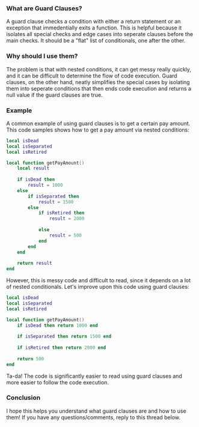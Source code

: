 ### What are Guard Clauses?
A guard clause checks a condition with either a return statement or an exception that immedentially exits a function.
This is helpful because it isolates all special checks and edge cases into seperate clauses before the main checks. It should be a 
"flat" list of conditionals, one after the other.

### Why should I use them?
The problem is that with nested conditions, it can get messy really quickly, and it can be difficult to determine the flow of code execution.
Guard clauses, on the other hand, neatly simplifies the special cases by isolating them into seperate conditions that then ends code execution
and returns a null value if the guard clauses are true.

### Example

A common example of using guard clauses is to get a certain pay amount.
This code samples shows how to get a pay amount via nested conditions:

```lua
local isDead
local isSeparated
local isRetired

local function getPayAmount()
	local result
	
	if isDead then
		result = 1000
	else
		if isSeparated then
			result = 1500
		else
			if isRetired then
				result = 2000
				
			else
				result = 500
			end
		end
	end
	
	return result
end
```

However, this is messy code and difficult to read, since it depends on a lot of nested conditionals.
Let's improve upon this code using guard clauses:

```lua
local isDead
local isSeparated
local isRetired

local function getPayAmount()
	if isDead then return 1000 end
	
	if isSeparated then return 1500 end
	
	if isRetired then return 2000 end
	
	return 500
end
```

Ta-da! The code is significantly easier to read using guard clauses and more easier to follow the code execution.

### Conclusion
I hope this helps you understand what guard clauses are and how to use them! If you have any questions/comments, reply to this thread below.

